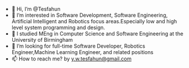 - 👋 Hi, I’m @Tesfahun
- 👀 I’m interested in Software Development, Software Engineering, Artificial Intelligent and Robotics focus areas.Especially low and high level system programming and design.
- 🌱 I studied MEng in Computer Science and Software Engineering at the University of Birmingham
- 💞️ I’m looking for full-time Software Developer, Robotics Engineer,Machine Learning Engineer, and related positions
- 📫 How to reach me? by y.w.tesfahun@gmail.com


<!---
Txy822/Txy822 is a ✨ special ✨ repository because its `README.md` (this file) appears on your GitHub profile.
You can click the Preview link to take a look at your changes.
--->
